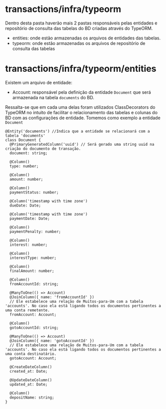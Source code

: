 # **transactions/infra/typeorm**
Dentro desta pasta haverão mais 2 pastas responsáveis pelas entidades e repositório de consulta das tabelas do BD criadas através do TypeORM.
- entities: onde estão armazenadas os arquivos de entidades das tabelas.
- typeorm: onde estão armazenadas os arquivos de repositório de consulta das tabelas

# transactions/infra/typeorm/entities
Existem um arquivo de entidade:
- Account: responsável pela definição da entidade `Document` que será armazenada na tabela `documents` do BD.

Ressalta-se que em cada uma delas foram utilizados ClassDecorators do TypeORM no intuito de facilitar o relacionamento das tabelas e colunas do BD com as configurações de entidade. Tomemos como exemplo a entidade `Document`

```
@Entity('documents') //Indica que a entidade se relacionará com a tabela 'documents'
class Document {
  @PrimaryGeneratedColumn('uuid') // Será gerado uma string uuid na criação do documento de transação.
  document: string;

  @Column()
  type: number;

  @Column()
  amount: number;

  @Column()
  paymentStatus: number;

  @Column('timestamp with time zone')
  dueDate: Date;

  @Column('timestamp with time zone')
  paymentDate: Date;

  @Column()
  paymentPenalty: number;

  @Column()
  interest: number;

  @Column()
  interestType: number;

  @Column()
  finalAmount: number;

  @Column()
  fromAccountId: string;

  @ManyToOne(() => Account)
  @JoinColumn({ name: 'fromAccountId' })
  // Ele estabelece uma relação de Muitos-para-Um com a tabela 'accounts'. No caso ela está ligando todos os documentos pertinentes a uma conta remetente.
  fromAccount: Account;

  @Column()
  gotoAccountId: string;

  @ManyToOne(() => Account)
  @JoinColumn({ name: 'gotoAccountId' })
  // Ele estabelece uma relação de Muitos-para-Um com a tabela 'accounts'. No caso ela está ligando todos os documentos pertinentes a uma conta destinatário.
  gotoAccount: Account;

  @CreateDateColumn()
  created_at: Date;

  @UpdateDateColumn()
  updated_at: Date;

  @Column()
  depositName: string;
}
```
